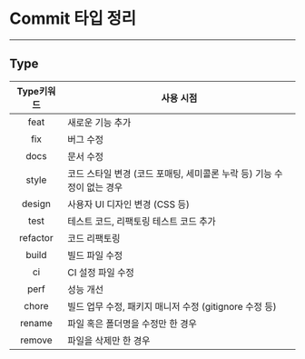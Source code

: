 # Commit 타입 정리

---
## Type

|Type키워드| 사용 시점  |
|:-------:|--------|
|feat|새로운 기능 추가|
|fix|버그 수정|
|docs|문서 수정|
|style|코드 스타일 변경 (코드 포매팅, 세미콜론 누락 등) 기능 수정이 없는 경우|
|design|사용자 UI 디자인 변경 (CSS 등)|
|test|테스트 코드, 리팩토링 테스트 코드 추가|
|refactor|코드 리팩토링|
|build|빌드 파일 수정|
|ci|CI 설정 파일 수정|
|perf|성능 개선|
|chore|빌드 업무 수정, 패키지 매니저 수정 (gitignore 수정 등)|
|rename|파일 혹은 폴더명을 수정만 한 경우|
|remove|파일을 삭제만 한 경우|
